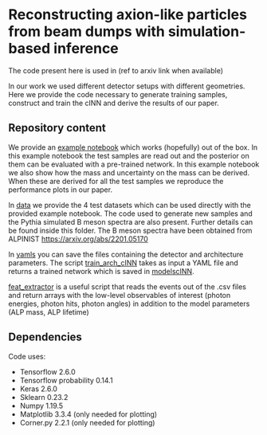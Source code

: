 # Reconstructing axion-like particles from beam dumps with simulation-based inference

The code present here is used in (ref to arxiv link when available)

In our work we used different detector setups with different geometries. Here we provide the code necessary to generate training samples, construct and train the cINN and derive the results of our paper.

## Repository content

We provide an [example notebook](/Example.ipynb) which works (hopefully) out of the box. In this example notebook the test samples are read out and the posterior on them can be evaluated with a pre-trained network. In this example notebook we also show how the mass and uncertainty on the mass can be derived. When these are derived for all the test samples we reproduce the performance plots in our paper. 

In [data](/data/) we provide the 4 test datasets which can be used directly with the provided example notebook. The code used to generate new samples and the Pythia simulated B meson spectra are also present. Further details can be found inside this folder. The B meson spectra have been obtained from ALPINIST https://arxiv.org/abs/2201.05170

In [yamls](/yamls/) you can save the files containing the detector and architecture parameters. The script [train_arch_cINN](/train_arch_cINN.py) takes as input a YAML file and returns a trained network which is saved in [modelscINN](/modelscINN/). 

[feat_extractor](/feat_extractor.py) is a useful script that reads the events out of the .csv files and return arrays with the low-level observables of interest (photon energies, photon hits, photon angles) in addition to the model parameters (ALP mass, ALP lifetime)

## Dependencies

Code uses:
- Tensorflow 2.6.0
- Tensorflow probability 0.14.1
- Keras 2.6.0
- Sklearn 0.23.2
- Numpy 1.19.5
- Matplotlib 3.3.4 (only needed for plotting)
- Corner.py 2.2.1 (only needed for plotting)
